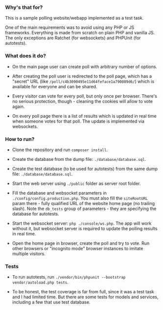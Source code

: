 ### Why's that for?

This is a sample polling website/webapp implemented as a test task. 

One of the main requirements was to avoid using any PHP or JS frameworks. Everything is made from scratch on plain PHP and vanilla JS. The only exceptions are Ratchet (for websockets) and PHPUnit (for autotests).    

### What does it do? 
  
* On the main page user can create poll with arbitrary number of options.

* After creating the poll user is redirected to the poll page, which has a "secret" URL (like `/poll/c4b3090495e11d64feface1a790089d6/`) which is available for everyone and can be shared.

* Every visitor can vote for every poll, but only once per browser. There's no serious protection, though - cleaning the cookies will allow to vote again.

* On every poll page there is a list of results which is updated in real time when someone votes for that poll. The update is implemented via websockets. 

### How to run?

* Clone the repository and run `composer install`.

* Create the database from the dump file: `./database/database.sql`.

* Create the test database (to be used for autotests) from the same dump file: `./database/database.sql`.

* Start the web server using `./public` folder as server root folder.

* Fill the database and websocket parameters in `./config/config.production.php`. You must also fill the `siteRootURL` param there - fully qualified URL of the website home page (no trailing slash). Note the `db_tests` group of parameters - they are specifying the database for autotests.   

* Start the websocket server: `php ./console/ws.php`. The app will work without it, but websocket server is required to update the polling results in real time.

* Open the home page in browser, create the poll and try to vote. Run other browsers or "incognito mode" browser instances to imitate multiple visitors.

### Tests

* To run autotests, run `./vendor/bin/phpunit --bootstrap vendor/autoload.php tests`. 

* To be honest, the test coverage is far from full, since it was a test task and I had limited time. But there are some tests for models and services, including a few that use test database. 

 



